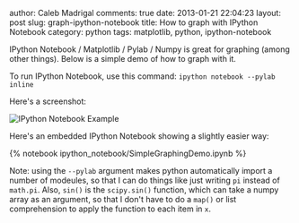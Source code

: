 author: Caleb Madrigal
comments: true
date: 2013-01-21 22:04:23
layout: post
slug: graph-ipython-notebook
title: How to graph with IPython Notebook
category: python
tags: matplotlib, python, ipython-notebook

IPython Notebook / Matplotlib / Pylab / Numpy is great for graphing (among other things).  Below is a simple demo of how to graph with it.

To run IPython Notebook, use this command: `ipython notebook --pylab inline`

Here's a screenshot:

![IPython Notebook Example](/static/images/ipython_notebook_example.png)

Here's an embedded IPython Notebook showing a slightly easier way:

{% notebook ipython_notebook/SimpleGraphingDemo.ipynb %}

Note: using the `--pylab` argument makes python automatically import a number of modeules, so that I can do things like just writing `pi` instead of `math.pi`.  Also, `sin()` is the `scipy.sin()` function, which can take a numpy array as an argument, so that I don't have to do a `map()` or list comprehension to apply the function to each item in `x`.
